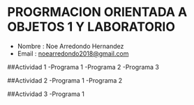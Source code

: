 # PROGRMACION ORIENTADA A OBJETOS 1 Y LABORATORIO
- Nombre : Noe Arredondo Hernandez
- Email : noearredondo2018@gmail.com

##Actividad 1
-Programa 1
-Programa 2
-Programa 3

##Actividad 2
-Programa 1
-Programa 2

##Actividad 3
-Programa 1